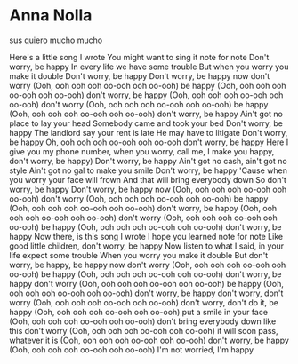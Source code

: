 # Anna Nolla

sus quiero mucho mucho

Here's a little song I wrote
You might want to sing it note for note
Don't worry, be happy
In every life we have some trouble
But when you worry you make it double
Don't worry, be happy
Don't worry, be happy now
don't worry
(Ooh, ooh ooh ooh oo-ooh ooh oo-ooh) be happy
(Ooh, ooh ooh ooh oo-ooh ooh oo-ooh) don't worry, be happy
(Ooh, ooh ooh ooh oo-ooh ooh oo-ooh) don't worry
(Ooh, ooh ooh ooh oo-ooh ooh oo-ooh) be happy
(Ooh, ooh ooh ooh oo-ooh ooh oo-ooh) don't worry, be happy
Ain't got no place to lay your head
Somebody came and took your bed
Don't worry, be happy
The landlord say your rent is late
He may have to litigate
Don't worry, be happy
Oh, ooh ooh ooh oo-ooh ooh oo-ooh don't worry, be happy
Here I give you my phone number, when you worry, call me, I make you happy, don't worry, be happy)
Don't worry, be happy
Ain't got no cash, ain't got no style
Ain't got no gal to make you smile
Don't worry, be happy
'Cause when you worry your face will frown
And that will bring everybody down
So don't worry, be happy
Don't worry, be happy now
(Ooh, ooh ooh ooh oo-ooh ooh oo-ooh) don't worry
(Ooh, ooh ooh ooh oo-ooh ooh oo-ooh) be happy
(Ooh, ooh ooh ooh oo-ooh ooh oo-ooh) don't worry, be happy
(Ooh, ooh ooh ooh oo-ooh ooh oo-ooh) don't worry
(Ooh, ooh ooh ooh oo-ooh ooh oo-ooh) be happy
(Ooh, ooh ooh ooh oo-ooh ooh oo-ooh) don't worry, be happy
Now there, is this song I wrote
I hope you learned note for note
Like good little children, don't worry, be happy
Now listen to what I said, in your life expect some trouble
When you worry you make it double
But don't worry, be happy, be happy now
don't worry
(Ooh, ooh ooh ooh oo-ooh ooh oo-ooh) be happy
(Ooh, ooh ooh ooh oo-ooh ooh oo-ooh) don't worry, be happy
don't worry
(Ooh, ooh ooh ooh oo-ooh ooh oo-ooh) be happy
(Ooh, ooh ooh ooh oo-ooh ooh oo-ooh) don't worry, be happy
don't worry, don't worry
(Ooh, ooh ooh ooh oo-ooh ooh oo-ooh) don't worry, don't do it, be happy
(Ooh, ooh ooh ooh oo-ooh ooh oo-ooh) put a smile in your face
(Ooh, ooh ooh ooh oo-ooh ooh oo-ooh) don't bring everybody down like this
don't worry
(Ooh, ooh ooh ooh oo-ooh ooh oo-ooh) it will soon pass, whatever it is
(Ooh, ooh ooh ooh oo-ooh ooh oo-ooh) don't worry, be happy
(Ooh, ooh ooh ooh oo-ooh ooh oo-ooh) I'm not worried, I'm happy